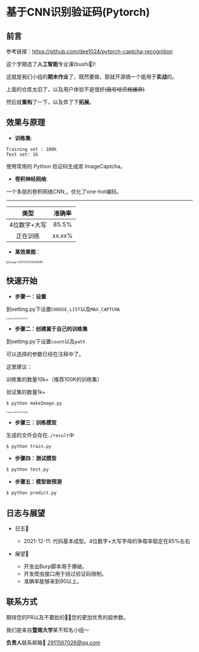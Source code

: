 # 基于CNN识别验证码(Pytorch)

##  前言

参考链接：https://github.com/dee1024/pytorch-captcha-recognition

这个学期选了**人工智能**专业课(bushi🐶)!

这就是我们小组的**期末作业**了，既然要做，那就开源搞一个能用于**实战**的。

上面的仓库太旧了，以及用户体验不是很好~~(我有啥资格嫌弃)~~

然后就**重构**了一下，以及弄了下**拓展**。

##  效果与原理

- **训练集**:

```
Training set : 100k
Test set: 1k
```

使用常用的 Python 验证码生成库 ImageCaptcha。

- **卷积神经网络**:

一个多层的卷积网络CNN,，优化了one-hot编码。

------

|     类型     | 准确率 |
| :----------: | :----: |
| 4位数字+大写 | 85.5%  |
|   正在训练   | xx.xx% |

- **某效果图**：

<img src="/Users/jj/Library/Application Support/typora-user-images/image-20211211200828095.png" alt="image-20211211200828095" style="zoom:50%;" />

##  快速开始

- **步骤一：设置**

到setting.py下设置`CHOOSE_LIST`以及`MAX_CAPTCHA`

<img src="/Users/jj/Library/Application Support/typora-user-images/image-20211211201535432.png" alt="image-20211211201535432" style="zoom:30%;" />

- **步骤二：创建属于自己的训练集**

到setting.py下设置`count`以及`path`

可以选择的参数已经在注释中了。

这里建议：

训练集的数量10k+（推荐100K的训练集）

验证集的数量1k+

```bash
$ python makeImage.py 
```



<img src="/Users/jj/Library/Application Support/typora-user-images/image-20211211201749408.png" alt="image-20211211201749408" style="zoom:30%;" />

- **步骤三：训练模型**

生成的文件会存在`./result`中

```bash
$ python train.py
```

- **步骤四：测试模型**

```bash
$ python test.py
```

- **步骤五：模型做预测**

```bash
$ python predict.py
```

## 日志与展望

- 日志📝 
  - 2021-12-11: 代码基本成型。4位数字+大写字母的争取率稳定在85%左右
  
- 展望🦅

  - 开发出Burp脚本用于爆破。
  - 开发爬虫接口用于绕过验证码限制。
  - 准确率能够来到90以上。

##  联系方式

期待您的PR以及不要脸的🙇‍♀️您的更加优秀的超参数。

我们是来自**暨南大学**某不知名小组～

**负责人**联系邮箱📮 2911567026@qq.com
